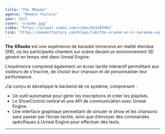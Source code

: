 ```yaml
---
title: "The XRaoke"
agence: "Moment Factory"
year: 2023
cover: "xraoke.jpg"
video: "https://player.vimeo.com/video/831265961"
link: "https://momentfactory.com/blogs/lab/the-xraoke-an-xr-karaoke-experience"
---
```


**The XRaoke** est une expérience de karaoké immersive en réalité étendue (XR), où les participants chantent sur scène devant un environnement 3D généré en temps réel dans Unreal Engine.

L’expérience comprend également un écran tactile interactif permettant aux visiteurs de s’inscrire, de choisir leur chanson et de personnaliser leur performance.

J’ai conçu et développé le backend de ce système, comprenant :

- Un outil automatisé pour gérer les inscriptions et créer les playlists.
- Le ShowControl central et une API de communication avec Unreal Engine.
- Une interface graphique permettant de simuler le show et les chansons sans passer par l’écran tactile, ainsi que d’envoyer des commandes spécifiques à Unreal Engine pour effectuer des tests.

---
